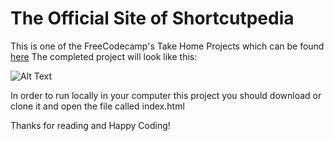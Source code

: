 # The Official Site of Shortcutpedia

This is one of the FreeCodecamp's Take Home Projects which can be found [here](https://learn.freecodecamp.org/coding-interview-prep/take-home-projects/build-a-wikipedia-viewer)
The completed project will look like this:

![Alt Text](https://github.com/w86compositor/shortcutpedia/blob/master/shortcutpedia.gif)

In order to run locally in your computer this project you should download or clone it and open the file called index.html


Thanks for reading and Happy Coding!
